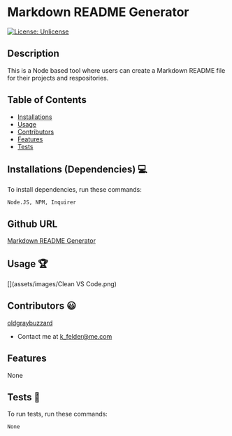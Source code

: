 # Markdown README Generator

[![License: Unlicense](https://img.shields.io/badge/license-Unlicense-blue.svg)](http://unlicense.org/)
  
## Description
This is a Node based tool where users can create a Markdown README file for their projects and respositories. 

## Table of Contents
* [Installations](#dependencies)
* [Usage](#usage)
* [Contributors](#contributors)
* [Features](#features)
* [Tests](#tests)


## Installations (Dependencies) 💻
To install dependencies, run these commands:
```
Node.JS, NPM, Inquirer 
```

## Github URL
[Markdown README Generator](https://github.com/oldgraybuzzard/readme-generator.git)

## Usage 🏆
[](assets/images/Clean VS Code.png)
[](assets/images/genMarksdown.png)
[](assets/images/questions.png)


## Contributors 😃
[oldgraybuzzard](https://github.com/oldgraybuzzard)
* Contact me at k_felder@me.com


## Features
None 

## Tests 🧪
To run tests, run these commands:
```
None
```
